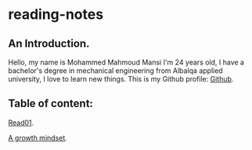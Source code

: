 # reading-notes
## An Introduction. 

Hello, my name is Mohammed Mahmoud Mansi I'm 24 years old, I have a bachelor's degree in mechanical engineering from Albalqa applied university, I love to learn new things. 
This is my Github profile: [Github](https://github.com/Momansi96). 

## Table of content: 

[Read01](https://momansi96.github.io/reading-notes/Read01). 

[A growth mindset](). 


